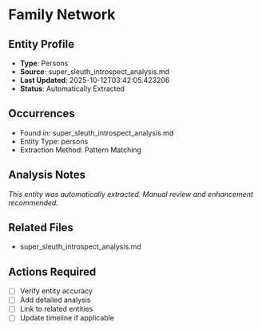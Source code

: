# Family Network

## Entity Profile
- **Type**: Persons
- **Source**: super_sleuth_introspect_analysis.md
- **Last Updated**: 2025-10-12T03:42:05.423206
- **Status**: Automatically Extracted

## Occurrences
- Found in: super_sleuth_introspect_analysis.md
- Entity Type: persons
- Extraction Method: Pattern Matching

## Analysis Notes
*This entity was automatically extracted. Manual review and enhancement recommended.*

## Related Files
- super_sleuth_introspect_analysis.md

## Actions Required
- [ ] Verify entity accuracy
- [ ] Add detailed analysis
- [ ] Link to related entities
- [ ] Update timeline if applicable
